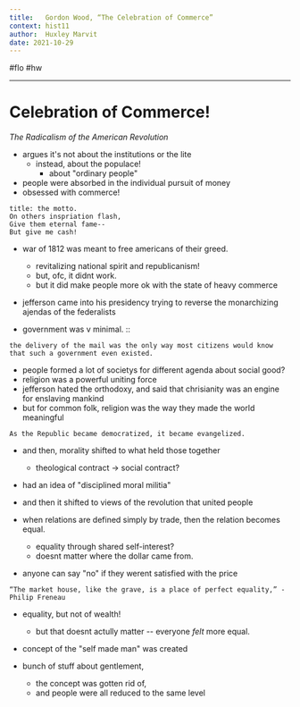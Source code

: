 ```yaml
---
title:   Gordon Wood, “The Celebration of Commerce”
context: hist11
author:  Huxley Marvit
date: 2021-10-29
---
```


#flo  #hw 

***

# Celebration of Commerce!
*The Radicalism of the American Revolution*

- argues it's not about the institutions or the lite
	- instead, about the populace!
		- about "ordinary people"
- people were absorbed in the individual pursuit of money
- obsessed with commerce!

```ad-qoute
title: the motto.
On others inspriation flash, 
Give them eternal fame--
But give me cash!
```
- war of 1812 was meant to free americans of their greed.
	- revitalizing national spirit and republicanism!
	- but, ofc, it didnt work. 
	- but it did make people more ok with the state of heavy commerce
	
- jefferson came into his presidency trying to reverse the monarchizing ajendas of the federalists

- government was v minimal. ::

```ad-qoute
the delivery of the mail was the only way most citizens would know that such a government even existed.
 ```
 
- people formed a lot of societys for different agenda about social good?
- religion was a powerful uniting force
- jefferson hated the orthodoxy, and said that chrisianity was an engine for enslaving mankind
- but for common folk, religion was the way they made the world meaningful

```ad-qoute
As the Republic became democratized, it became evangelized.
 ```

- and then, morality shifted to what held those together
	- theological contract -> social contract?

- had an idea of "disciplined moral militia"

- and then it shifted to views of the revolution that united people
- when relations are defined simply by trade, then the relation becomes equal. 
	- equality through shared self-interest?
	-  doesnt matter where the dollar came from.
	
-  anyone can say "no" if they werent satisfied with the price

```ad-qoute
“The market house, like the grave, is a place of perfect equality,” -Philip Freneau
```

- equality, but not of wealth!
	- but that doesnt actully matter --  everyone *felt* more equal. 

- concept of the "self made man" was created
- bunch of stuff about gentlement, 
	- the concept was gotten rid of, 
	- and people were all reduced to the same level


















